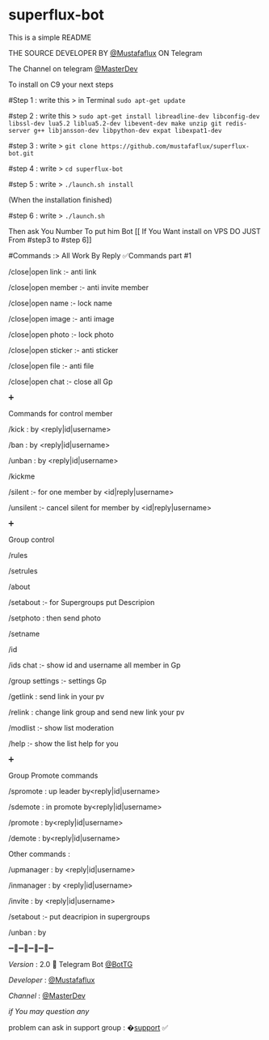 # superflux-bot

This is a simple README

THE SOURCE DEVELOPER BY [@Mustafaflux](telegram.me/MUSTAFAFLUX) ON Telegram 

The Channel on telegram [@MasterDev](telegram.me/masterdev)


To install on C9 your next steps

#Step 1 : write this > in Terminal 
`sudo apt-get update` 

#step 2 : write this > 
`sudo apt-get install libreadline-dev libconfig-dev libssl-dev lua5.2 liblua5.2-dev libevent-dev make unzip git redis-server g++ libjansson-dev libpython-dev expat libexpat1-dev`

#step 3 : write >
`git clone https://github.com/mustafaflux/superflux-bot.git`

#step 4 : write >
`cd superflux-bot`

#step 5 : write >
`./launch.sh install` 

(When the installation finished)

#step 6 : write >
`./launch.sh` 

Then ask You Number To put him Bot
[[ If You Want install on VPS DO JUST From #step3 to #step 6]]



#Commands :> All Work By Reply
✅Commands part #1

/close|open link :- anti link

/close|open member :- anti invite member

/close|open name :- lock name

/close|open image :- anti image

/close|open photo :- lock photo

/close|open sticker :- anti sticker

/close|open file :- anti file

/close|open chat :- close all Gp

➕

Commands for control member

/kick : by <reply|id|username>

/ban : by <reply|id|username>

/unban : by <reply|id|username>

/kickme

/silent :- for one member by <id|reply|username>

/unsilent :- cancel silent for member by <id|reply|username> 


➕

Group control 

/rules

/setrules <write rules>

/about

/setabout <write about> :- for Supergroups put Descripion

/setphoto : then send photo

/setname <write name>

/id

/ids chat :- show id and username all member in Gp

/group settings :- settings Gp

/getlink : send link in your pv

/relink <id-chat> : change link group and send new link your pv

/modlist :- show list moderation

/help :- show the list help for you


➕


Group Promote  commands

/spromote : up leader by<reply|id|username> 

/sdemote : in promote by<reply|id|username>

/promote : by<reply|id|username> 

/demote : by<reply|id|username> 

Other commands :

/upmanager : by <reply|id|username>

/inmanager : by <reply|id|username>

/invite : by <reply|id|username>

/setabout <writ about> :- put deacripion in supergroups

/unban : by <reply> 


➖🔸➖🔹➖🔸➖🔹➖

*Version* : 2.0 🌠 Telegram Bot [@BotTG](telegram.me/BotTG)

*Developer* : [@Mustafaflux](telegram.me/MUSTAFAFLUX)

*Channel* : [@MasterDev](https://telegram.me/masterdev)


_if You may question any_ 

problem can ask in support group : �[support]( https://telegram.me/joinchat/Cjp6HD4q7Bm5OO7HyiXzhQ) ✅
